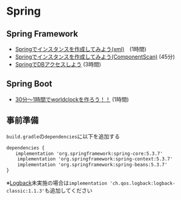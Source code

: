 # Spring

## Spring Framework

- [Springでインスタンスを作成してみよう(xml)](https://github.com/ikarashi-r/library-dojo/tree/main/src/main/java/spring/practice1)　(1時間)
- [Springでインスタンスを作成してみよう(ComponentScan)](https://github.com/ikarashi-r/library-dojo/tree/main/src/main/java/spring/practice2) (45分)
- [SpringでDBアクセスしよう](https://github.com/kobain-jp/jdbc-history) (3時間)

## Spring Boot
- [30分～1時間でworldclockを作ろう！！](https://github.com/kobain-jp/world-clock) (1時間)

## 事前準備
`build.gradle`の`dependencies`に以下を追加する
```xml
dependencies {
　　implementation 'org.springframework:spring-core:5.3.7'
    implementation 'org.springframework:spring-context:5.3.7'
    implementation 'org.springframework:spring-beans:5.3.7'
}
```
※[Logback](https://github.com/ikarashi-r/library-dojo/blob/13a2b9dd2502382bc0fe27be9eed94c69df95f42/src/main/java/logback/README.md)未実施の場合は`implementation 'ch.qos.logback:logback-classic:1.1.3'`も追加してください

